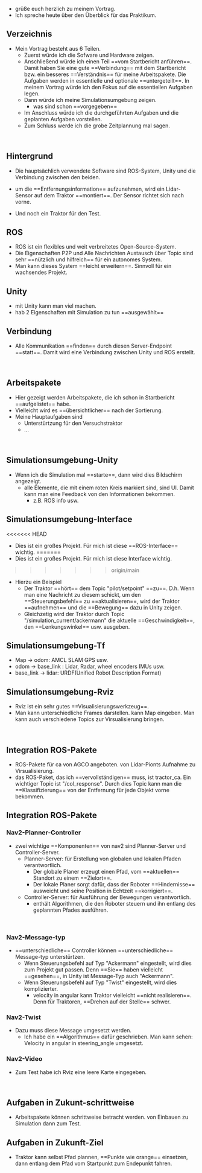 - grüße euch herzlich zu meinem Vortrag. 
- Ich spreche heute über den Überblick für das Praktikum. 

## Verzeichnis
- Mein Vortrag besteht aus 6 Teilen. 
	- Zuerst würde ich die Sofware und Hardware zeigen. 
	- Anschließend würde ich einen Teil ==vom Startbericht anführen==. Damit haben Sie eine gute ==Verbindung== mit dem Startbericht bzw. ein besseres ==Verständnis== für meine Arbeitspakete. Die Aufgaben werden in essentielle und optionale ==untergeteilt==. In meinem Vortrag würde ich den Fokus auf die essentiellen Aufgaben legen. 
	- Dann würde ich meine Simulationsumgebung zeigen.
		- was sind schon ==vorgegeben== 
	- Im Anschluss würde ich die durchgeführten Aufgaben und die geplanten Aufgaben vorstellen. 
	- Zum Schluss werde ich die grobe Zeitplannung mal sagen. 

<br><div STYLE="page-break-after: always;"></div> 
## Hintergrund 
- Die hauptsächlich verwendete Software sind ROS-System, Unity und die Verbindung zwischen den beiden. 

- um die ==Entfernungsinformation== aufzunehmen, wird ein Lidar-Sensor auf dem Traktor ==montiert==. Der Sensor richtet sich nach vorne. 
- Und noch ein Traktor für den Test. 

## ROS 
- ROS ist ein flexibles und weit verbreitetes Open-Source-System. 
- Die Eigenschaften P2P und Alle Nachrichten Austausch über Topic sind sehr ==nützlich und hilfreich== für ein autonomes System. 
- Man kann dieses System ==leicht erweitern==. Sinnvoll für ein wachsendes Projekt. 
## Unity 
- mit Unity kann man viel machen. 
- hab 2 Eigenschaften mit Simulation zu tun ==ausgewählt==
## Verbindung 
- Alle Kommunikation ==finden== durch diesen Server-Endpoint ==statt==. Damit wird eine Verbindung zwischen Unity und ROS erstellt. 

<br><div STYLE="page-break-after: always;"></div> 

## Arbeitspakete 
- Hier gezeigt werden Arbeitspakete, die ich schon in Startbericht ==aufgelistet== habe. 
- Vielleicht wird es ==übersichtlicher== nach der Sortierung. 
- Meine Hauptaufgaben sind 
	- Unterstürtzung für den Versuchstraktor 
	- ...


<br><div STYLE="page-break-after: always;"></div> 

## Simulationsumgebung-Unity 
- Wenn ich die Simulation mal ==starte==, dann wird dies Bildschirm angezeigt. 
	- alle Elemente, die mit einem roten Kreis markiert sind, sind UI. Damit kann man eine Feedback von den Informationen bekommen.
		- z.B. ROS info usw. 
## Simulationsumgebung-Interface 
<<<<<<< HEAD
- Dies ist ein großes Projekt. Für mich ist diese ==ROS-Interface== wichtig. 
=======
- Dies ist ein großes Projekt. Für mich ist diese Interface wichtig. 
>>>>>>> origin/main
- Hierzu ein Beispiel 
	- Der Traktor ==hört== dem Topic "pilot/setpoint" ==zu==. D.h. Wenn man eine Nachricht zu diesem schickt, um den ==Steuerungsbefehl== zu ==aktualisieren==, wird der Traktor ==aufnehmen== und die ==Bewegung== dazu in Unity zeigen. 
	- Gleichzetig wird der Traktor durch Topic "/simulation_current/ackermann" die aktuelle ==Geschwindigkeit==, den ==Lenkungswinkel== usw. ausgeben.
## Simulationsumgebung-Tf 
- Map -> odom: AMCL SLAM GPS usw. 
- odom -> base_link : Lidar, Radar, wheel encoders IMUs usw. 
- base_link -> lidar: URDF(Unified Robot Description Format) 
## Simulationsumgebung-Rviz 
- Rviz ist ein sehr gutes ==Visualisierungswerkzeug==. 
- Man kann unterschiedliche Frames darstellen. kann Map eingeben. Man kann auch verschiedene Topics zur Virsualisierung bringen. 


<br><div STYLE="page-break-after: always;"></div> 

## Integration ROS-Pakete 
- ROS-Pakete für ca von AGCO angeboten. von Lidar-Pionts Aufnahme zu Virsualisierung. 
- das ROS-Paket, das ich ==vervollständigen== muss, ist tractor_ca. Ein wichtiger Topic ist "/col_response". Durch dies Topic kann man die ==Klassifizierung== von der Entfernung für jede Objekt vorne bekommen. 

## Integration ROS-Pakete 
### Nav2-Planner-Controller
- zwei wichtige ==Komponenten== von nav2 sind Planner-Server und Controller-Server. 
	- Planner-Server: für Erstellung von globalen und lokalen Pfaden verantwortlich. 
		- Der globale Planer erzeugt einen Pfad, vom ==aktuellen== Standort zu einem ==Zielort==.
		- Der lokale Planer sorgt dafür, dass der Roboter ==Hindernisse== ausweicht und seine Position in Echtzeit ==korrigiert==. 
	- Controller-Server: für Ausführung der Bewegungen verantwortlich.
		- enthält Algorithmen, die den Roboter steuern und ihn entlang des geplannten Pfades ausführen. 

<br><div STYLE="page-break-after: always;"></div>

### Nav2-Message-typ
- ==unterschiedliche== Controller können ==unterschiedliche== Message-typ unterstürtzen. 
	- Wenn Steuerungsbefehl auf Typ "Ackermann" eingestellt, wird dies zum Projekt gut passen. Denn ==Sie== haben vielleicht ==gesehen==, in Unity ist Message-Typ auch "Ackermann".
	- Wenn Steuerungsbefehl auf Typ "Twist" eingestellt, wird dies komplizierter.
		- velocity in angular kann Traktor vielleicht ==nicht realisieren==. Denn für Traktoren, ==Drehen auf der Stelle== schwer.
### Nav2-Twist
- Dazu muss diese Message umgesetzt werden. 
	- Ich habe ein ==Algorithmus== dafür geschrieben. Man kann sehen: Velocity in angular in steering_angle umgesetzt. 
### Nav2-Video
- Zum Test habe ich Rviz eine leere Karte eingegeben. 


<br><div STYLE="page-break-after: always;"></div> 

## Aufgaben in Zukunt-schrittweise 
- Arbeitspakete können schrittweise betracht werden. von Einbauen zu Simulation dann zum Test. 
## Aufgaben in Zukunft-Ziel 
- Traktor kann selbst Pfad plannen, ==Punkte wie orange== einsetzen, dann entlang dem Pfad vom Startpunkt zum Endepunkt fahren. 